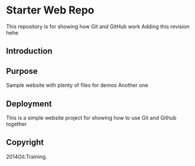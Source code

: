 # Starter Web Repo

This repository is for showing how Git and GitHub work
Adding this revision hehe

## Introduction

## Purpose

Sample website with plenty of files for demos
Another one

## Deployment

This is a simple website project for showing how to use Git and Github together

## Copyright

2014Git.Training.